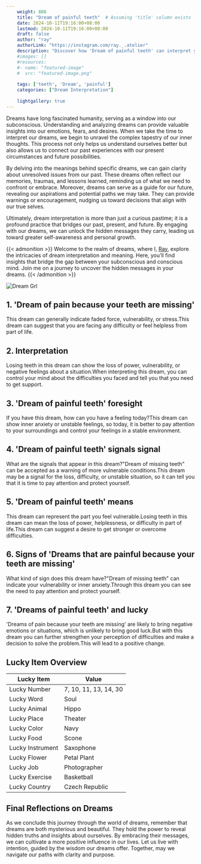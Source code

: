 ```yaml
---
    weight: 886
    title: "Dream of painful teeth"  # Assuming 'title' column exists
    date: 2024-10-11T19:16:00+08:00
    lastmod: 2024-10-11T19:16:00+08:00
    draft: false
    author: "ray"
    authorLink: "https://instagram.com/ray._.atelier"
    description: "Discover how 'Dream of painful teeth' can interpret your future and uncover its significant meanings in your life."
    #images: []
    #resources:
    #- name: "featured-image"
    #  src: "featured-image.png"
    
    tags: ['teeth', 'Dream', 'painful']
    categories: ["Dream Interpretation"]
    
    lightgallery: true
---
```

    
Dreams have long fascinated humanity, serving as a window into our subconscious. Understanding and analyzing dreams can provide valuable insights into our emotions, fears, and desires. When we take the time to interpret our dreams, we begin to unravel the complex tapestry of our inner thoughts. This process not only helps us understand ourselves better but also allows us to connect our past experiences with our present circumstances and future possibilities.

By delving into the meanings behind specific dreams, we can gain clarity about unresolved issues from our past. These dreams often reflect our memories, traumas, and lessons learned, reminding us of what we need to confront or embrace. Moreover, dreams can serve as a guide for our future, revealing our aspirations and potential paths we may take. They can provide warnings or encouragement, nudging us toward decisions that align with our true selves.

Ultimately, dream interpretation is more than just a curious pastime; it is a profound practice that bridges our past, present, and future. By engaging with our dreams, we can unlock the hidden messages they carry, leading us toward greater self-awareness and personal growth.

{{< admonition >}}
Welcome to the realm of dreams, where I, [Ray](https://instagram.com/ray._.atelier), explore the intricacies of dream interpretation and meaning. Here, you’ll find insights that bridge the gap between your subconscious and conscious mind. Join me on a journey to uncover the hidden messages in your dreams.
{{< /admonition >}}

![Dream Grl](https://cdn.pixabay.com/photo/2017/11/02/03/35/gothic-2910057_1280.jpg "Dream Grl")

## 1. 'Dream of pain because your teeth are missing'
This dream can generally indicate faded force, vulnerability, or stress.This dream can suggest that you are facing any difficulty or feel helpless from part of life.

## 2. Interpretation
Losing teeth in this dream can show the loss of power, vulnerability, or negative feelings about a situation.When interpreting this dream, you can control your mind about the difficulties you faced and tell you that you need to get support.

## 3. 'Dream of painful teeth' foresight
If you have this dream, how can you have a feeling today?This dream can show inner anxiety or unstable feelings, so today, it is better to pay attention to your surroundings and control your feelings in a stable environment.

## 4. 'Dream of painful teeth' signals signal
What are the signals that appear in this dream?"Dream of missing teeth" can be accepted as a warning of more vulnerable conditions.This dream may be a signal for the loss, difficulty, or unstable situation, so it can tell you that it is time to pay attention and protect yourself.

## 5. 'Dream of painful teeth' means
This dream can represent the part you feel vulnerable.Losing teeth in this dream can mean the loss of power, helplessness, or difficulty in part of life.This dream can suggest a desire to get stronger or overcome difficulties.

## 6. Signs of 'Dreams that are painful because your teeth are missing'
What kind of sign does this dream have?"Dream of missing teeth" can indicate your vulnerability or inner anxiety.Through this dream you can see the need to pay attention and protect yourself.

## 7. 'Dreams of painful teeth' and lucky
'Dreams of pain because your teeth are missing' are likely to bring negative emotions or situations, which is unlikely to bring good luck.But with this dream you can further strengthen your perception of difficulties and make a decision to solve the problem.This will lead to a positive change.

## Lucky Item Overview
| Lucky Item          | Value              |
|---------------|--------------------|
| Lucky Number        | 7, 10, 11, 13, 14, 30  |
| Lucky Word          | Soul |
| Lucky Animal        | Hippo |
| Lucky Place         | Theater     |
| Lucky Color         | Navy     |
| Lucky Food          | Scone      |
| Lucky Instrument    | Saxophone |
| Lucky Flower        | Petal Plant    |
| Lucky Job           | Photographer       |
| Lucky Exercise      | Basketball  |
| Lucky Country       | Czech Republic    |


##  Final Reflections on Dreams

As we conclude this journey through the world of dreams, remember that dreams are both mysterious and beautiful. They hold the power to reveal hidden truths and insights about ourselves. By embracing their messages, we can cultivate a more positive influence in our lives. Let us live with intention, guided by the wisdom our dreams offer. Together, may we navigate our paths with clarity and purpose.
